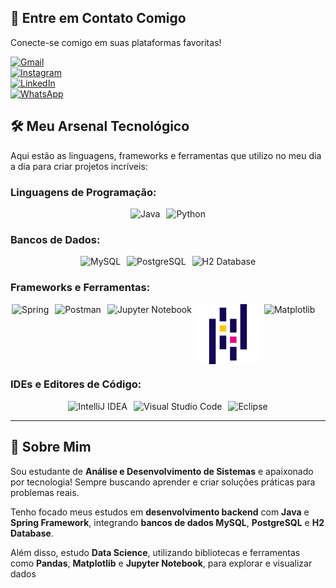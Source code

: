 ## 🌟 **Entre em Contato Comigo**  
Conecte-se comigo em suas plataformas favoritas!  

[![Gmail](https://img.shields.io/badge/-Gmail-D14836?style=for-the-badge&logo=gmail&logoColor=white)](mailto:sergioluizteixeira12345@gmail.com)  
[![Instagram](https://img.shields.io/badge/-Instagram-E4405F?style=for-the-badge&logo=instagram&logoColor=white)](https://www.instagram.com/serjo.__/)  
[![LinkedIn](https://img.shields.io/badge/-LinkedIn-0077B5?style=for-the-badge&logo=linkedin&logoColor=white)](https://www.linkedin.com/in/s%C3%A9rgio-nunes-02a314287/)  
[![WhatsApp](https://img.shields.io/badge/-WhatsApp-25D366?style=for-the-badge&logo=whatsapp&logoColor=white)](https://wa.me/5571981325228)  
## 🛠️ Meu Arsenal Tecnológico
Aqui estão as linguagens, frameworks e ferramentas que utilizo no meu dia a dia para criar projetos incríveis:

### Linguagens de Programação:  
<div style="display: flex; flex-wrap: wrap; gap: 10px; justify-content: center;">
    <img src="https://img.icons8.com/color/96/000000/java-coffee-cup-logo--v1.png" alt="Java" title="Java"/>
    <img src="https://img.icons8.com/color/96/000000/python--v1.png" alt="Python" title="Python"/>
</div>

### Bancos de Dados:  
<div style="display: flex; flex-wrap: wrap; gap: 10px; justify-content: center;">
    <img src="https://img.icons8.com/color/96/000000/mysql-logo.png" alt="MySQL" title="MySQL"/>
    <img src="https://img.icons8.com/color/96/000000/postgreesql.png" alt="PostgreSQL" title="PostgreSQL"/>
    <img src="https://img.icons8.com/external-flat-juicy-fish/96/000000/external-database-cloud-computing-flat-flat-juicy-fish.png" alt="H2 Database" title="H2 Database"/>
</div>

### Frameworks e Ferramentas:  
<div style="display: flex; flex-wrap: wrap; gap: 10px; justify-content: center;">
    <img src="https://img.icons8.com/color/96/000000/spring-logo.png" alt="Spring" title="Spring Framework"/>
    <img src="https://img.icons8.com/dusk/96/000000/postman-api.png" alt="Postman" title="Postman"/>
    <img src="https://img.icons8.com/fluency/96/000000/jupyter.png" alt="Jupyter Notebook" title="Jupyter Notebook"/>
    <img src="https://raw.githubusercontent.com/devicons/devicon/master/icons/pandas/pandas-original.svg" width="96" height="96" alt="Pandas" title="Pandas"/>
    <img src="https://upload.wikimedia.org/wikipedia/commons/8/84/Matplotlib_icon.svg" width="96" height="96" alt="Matplotlib" title="Matplotlib"/>
</div>

### IDEs e Editores de Código:  
<div style="display: flex; flex-wrap: wrap; gap: 10px; justify-content: center;">
    <img src="https://img.icons8.com/color/96/000000/intellij-idea.png" alt="IntelliJ IDEA" title="IntelliJ IDEA"/>
    <img src="https://img.icons8.com/color/96/000000/visual-studio-code-2019.png" alt="Visual Studio Code" title="VS Code"/>
    <img src="https://img.icons8.com/offices/96/000000/java-eclipse.png" alt="Eclipse" title="Eclipse"/>
</div>

---

## 🚀 **Sobre Mim**
Sou estudante de **Análise e Desenvolvimento de Sistemas** e apaixonado por tecnologia! Sempre buscando aprender e criar soluções práticas para problemas reais.  

Tenho focado meus estudos em **desenvolvimento backend** com **Java** e **Spring Framework**, integrando **bancos de dados MySQL**, **PostgreSQL** e **H2 Database**.  

Além disso, estudo **Data Science**, utilizando bibliotecas e ferramentas como **Pandas**, **Matplotlib** e **Jupyter Notebook**, para explorar e visualizar dados
